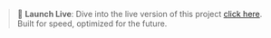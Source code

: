 > 🚀 **Launch Live**: Dive into the live version of this project [click here](https://chaitanya-2305.github.io/LinkedIn_Login_Page/).
>  Built for speed, optimized for the future.
